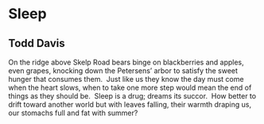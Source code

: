 # Sleep
## Todd Davis
On the ridge above Skelp Road
bears binge on blackberries and apples,
even grapes, knocking down
the Petersens’ arbor to satisfy the sweet
hunger that consumes them.  Just like us
they know the day must come when
the heart slows, when to take one
more step would mean the end of things
as they should be.  Sleep is a drug;
dreams its succor.  How better to drift
toward another world but with leaves
falling, their warmth draping us,
our stomachs full and fat with summer?